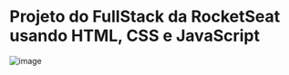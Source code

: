 # Projeto do FullStack da RocketSeat usando HTML, CSS e JavaScript
![image](https://github.com/user-attachments/assets/e82111a5-ea6d-49d7-bfa5-5c61022a3600)
